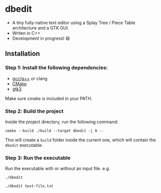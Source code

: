 # dbedit
- A tiny fully-native text editor using a Splay Tree / Piece Table architecture and a GTK GUI.
- Writen in C++
- Development in progress! 😄

## Installation

### Step 1: Install the following dependencies:
- [gcc/g++](https://linuxconfig.org/how-to-install-g-the-c-compiler-on-ubuntu-20-04-lts-focal-fossa-linux) or clang
- [CMake](https://askubuntu.com/questions/355565/how-do-i-install-the-latest-version-of-cmake-from-the-command-line)
- [gtk3](https://askubuntu.com/questions/101306/how-do-i-install-gtk-3-0)

Make sure cmake is included in your PATH.

### Step 2: Build the project
Inside the project directory, run the following command:

```cmake --build ./build --target dbedit -j 8 --```

This will create a ```build``` folder inside the current one, which will contain the ```dbedit``` executable.

### Step 3: Run the executable
Run the executable with or without an input file. e.g.

```./dbedit```

```./dbedit test-file.txt```
